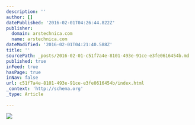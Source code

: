 ```yaml
---
description: ''
author: []
datePublished: '2016-02-01T04:26:44.822Z'
publisher:
  domain: arstechnica.com
  name: arstechnica.com
dateModified: '2016-02-01T04:21:40.588Z'
title: ''
sourcePath: _posts/2016-02-01-c51f7a4e-8101-493e-91ce-e3fe0616454b.md
published: true
inFeed: true
hasPage: true
inNav: false
url: c51f7a4e-8101-493e-91ce-e3fe0616454b/index.html
_context: 'http://schema.org'
_type: Article

---
```

![](http://cdn.arstechnica.net/wp-content/uploads/2016/01/6216031916_3fe1b29b3f_z-640x480.jpg)